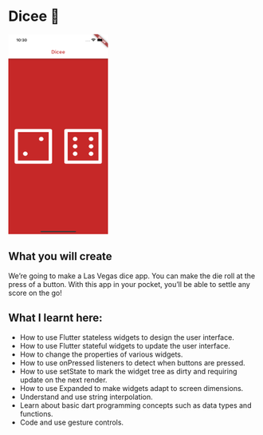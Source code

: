 # Dicee 🎲

<img src="https://github.com/anshumanbisoyi/Dicee-App/blob/master/images/Simulator%20Screen%20Shot%20-%20iPhone%2013%20-%202022-01-28%20at%2022.30.11.png" width="200" height="400" />


## What you will create

We’re going to make a Las Vegas dice app. You can make the die roll at the press of a button. With this app in your pocket, you’ll be able to settle any score on the go!

## What I learnt here:

- How to use Flutter stateless widgets to design the user interface.
- How to use Flutter stateful widgets to update the user interface.
- How to change the properties of various widgets.
- How to use onPressed listeners to detect when buttons are pressed.
- How to use setState to mark the widget tree as dirty and requiring update on the next render.
- How to use Expanded to make widgets adapt to screen dimensions.
- Understand and use string interpolation.
- Learn about basic dart programming concepts such as data types and functions.
- Code and use gesture controls.

